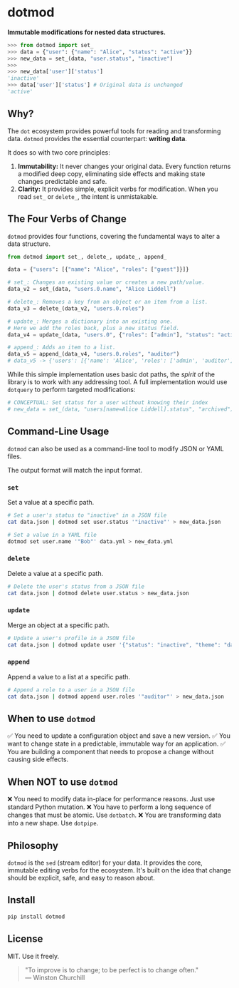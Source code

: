 # dotmod

**Immutable modifications for nested data structures.**

```python
>>> from dotmod import set_
>>> data = {"user": {"name": "Alice", "status": "active"}}
>>> new_data = set_(data, "user.status", "inactive")
>>>
>>> new_data['user']['status']
'inactive'
>>> data['user']['status'] # Original data is unchanged
'active'
```

## Why?

The `dot` ecosystem provides powerful tools for reading and transforming data. `dotmod` provides the essential counterpart: **writing data**.

It does so with two core principles:

1. **Immutability:** It never changes your original data. Every function returns a modified deep copy, eliminating side effects and making state changes predictable and safe.
2. **Clarity:** It provides simple, explicit verbs for modification. When you read `set_` or `delete_`, the intent is unmistakable.

## The Four Verbs of Change

`dotmod` provides four functions, covering the fundamental ways to alter a data structure.

```python
from dotmod import set_, delete_, update_, append_

data = {"users": [{"name": "Alice", "roles": ["guest"]}]}

# set_: Changes an existing value or creates a new path/value.
data_v2 = set_(data, "users.0.name", "Alice Liddell")

# delete_: Removes a key from an object or an item from a list.
data_v3 = delete_(data_v2, "users.0.roles")

# update_: Merges a dictionary into an existing one.
# Here we add the roles back, plus a new status field.
data_v4 = update_(data, "users.0", {"roles": ["admin"], "status": "active"})

# append_: Adds an item to a list.
data_v5 = append_(data_v4, "users.0.roles", "auditor")
# data_v5 -> {'users': [{'name': 'Alice', 'roles': ['admin', 'auditor'], 'status': 'active'}]}
```

While this simple implementation uses basic dot paths, the *spirit* of the library is to work with any addressing tool. A full implementation would use `dotquery` to perform targeted modifications:

```python
# CONCEPTUAL: Set status for a user without knowing their index
# new_data = set_(data, "users[name=Alice Liddell].status", "archived")
```

## Command-Line Usage

`dotmod` can also be used as a command-line tool to modify JSON or YAML files.

The output format will match the input format.

### `set`

Set a value at a specific path.

```bash
# Set a user's status to "inactive" in a JSON file
cat data.json | dotmod set user.status '"inactive"' > new_data.json

# Set a value in a YAML file
dotmod set user.name '"Bob"' data.yml > new_data.yml
```

### `delete`

Delete a value at a specific path.

```bash
# Delete the user's status from a JSON file
cat data.json | dotmod delete user.status > new_data.json
```

### `update`

Merge an object at a specific path.

```bash
# Update a user's profile in a JSON file
cat data.json | dotmod update user '{"status": "inactive", "theme": "dark"}' > new_data.json
```

### `append`

Append a value to a list at a specific path.

```bash
# Append a role to a user in a JSON file
cat data.json | dotmod append user.roles '"auditor"' > new_data.json
```

## When to use `dotmod`

✅ You need to update a configuration object and save a new version.
✅ You want to change state in a predictable, immutable way for an application.
✅ You are building a component that needs to propose a change without causing side effects.

## When NOT to use `dotmod`

❌ You need to modify data in-place for performance reasons. Just use standard Python mutation.
❌ You have to perform a long sequence of changes that must be atomic. Use `dotbatch`.
❌ You are transforming data into a new shape. Use `dotpipe`.

## Philosophy

`dotmod` is the `sed` (stream editor) for your data. It provides the core, immutable editing verbs for the ecosystem. It's built on the idea that change should be explicit, safe, and easy to reason about.

## Install

```bash
pip install dotmod
```

## License

MIT. Use it freely.

> "To improve is to change; to be perfect is to change often."  
> — Winston Churchill
